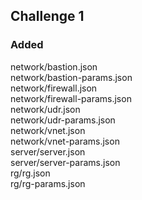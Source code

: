 ## Challenge 1

### Added

network/bastion.json  
network/bastion-params.json  
network/firewall.json  
network/firewall-params.json  
network/udr.json  
network/udr-params.json  
network/vnet.json  
network/vnet-params.json  
server/server.json  
server/server-params.json  
rg/rg.json  
rg/rg-params.json  




